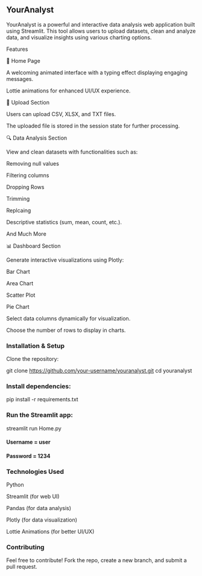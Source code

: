 ## YourAnalyst

YourAnalyst is a powerful and interactive data analysis web application built using Streamlit. This tool allows users to upload datasets, clean and analyze data, and visualize insights using various charting options.

Features

🚀 Home Page

A welcoming animated interface with a typing effect displaying engaging messages.

Lottie animations for enhanced UI/UX experience.

📂 Upload Section

Users can upload CSV, XLSX, and TXT files.

The uploaded file is stored in the session state for further processing.

🔍 Data Analysis Section

View and clean datasets with functionalities such as:

Removing null values

Filtering columns

Dropping Rows

Trimming 

Replcaing 

Descriptive statistics (sum, mean, count, etc.).

And Much More

📊 Dashboard Section

Generate interactive visualizations using Plotly:

Bar Chart

Area Chart

Scatter Plot

Pie Chart

Select data columns dynamically for visualization.

Choose the number of rows to display in charts.

### Installation & Setup

Clone the repository:

git clone https://github.com/your-username/youranalyst.git
cd youranalyst

### Install dependencies:

pip install -r requirements.txt

### Run the Streamlit app:

streamlit run Home.py

#### Username = user
#### Password = 1234

### Technologies Used

Python

Streamlit (for web UI)

Pandas (for data analysis)

Plotly (for data visualization)

Lottie Animations (for better UI/UX)


### Contributing

Feel free to contribute! Fork the repo, create a new branch, and submit a pull request.
